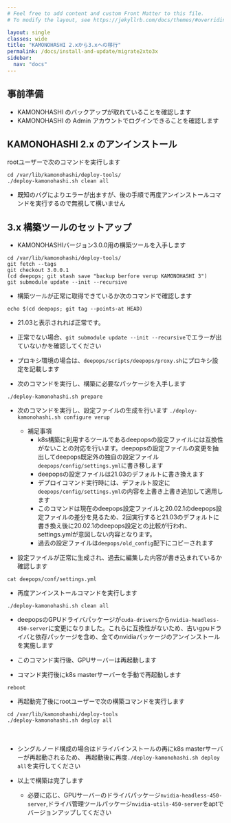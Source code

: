 ```yaml
---
# Feel free to add content and custom Front Matter to this file.
# To modify the layout, see https://jekyllrb.com/docs/themes/#overriding-theme-defaults

layout: single
classes: wide
title: "KAMONOHASHI 2.xから3.xへの移行"
permalink: /docs/install-and-update/migrate2xto3x
sidebar:
  nav: "docs"
---
```


## 事前準備

- KAMONOHASHI のバックアップが取れていることを確認します
- KAMONOHASHI の Admin アカウントでログインできることを確認します

## KAMONOHASHI 2.x のアンインストール

rootユーザーで次のコマンドを実行します

```
cd /var/lib/kamonohashi/deploy-tools/
./deploy-kamonohashi.sh clean all
```

* 既知のバグによりエラーが出ますが、後の手順で再度アンインストールコマンドを実行するので無視して構いません

## 3.x 構築ツールのセットアップ

* KAMONOHASHIバージョン3.0.0用の構築ツールを入手します

```
cd /var/lib/kamonohashi/deploy-tools/
git fetch --tags
git checkout 3.0.0.1
(cd deepops; git stash save "backup berfore verup KAMONOHASHI 3")
git submodule update --init --recursive
```

* 構築ツールが正常に取得できているか次のコマンドで確認します
```
echo $(cd deepops; git tag --points-at HEAD)
```
  * 21.03と表示されれば正常です。
  * 正常でない場合、`git submodule update --init --recursive`でエラーが出ていないかを確認してください

* プロキシ環境の場合は、`deepops/scripts/deepops/proxy.sh`にプロキシ設定を記載します

* 次のコマンドを実行し、構築に必要なパッケージを入手します
```
./deploy-kamonohashi.sh prepare
```

* 次のコマンドを実行し、設定ファイルの生成を行います
`./deploy-kamonohashi.sh configure verup`
  * 補足事項 
    * k8s構築に利用するツールであるdeepopsの設定ファイルには互換性がないことの対応を行います。deepopsの設定ファイルの変更を抽出してdeepops既定外の独自の設定ファイル`deepops/config/settings.yml`に書き移します
    * deepopsの設定ファイルは21.03のデフォルトに書き換えます
    * デプロイコマンド実行時には、デフォルト設定に`deepops/config/settings.yml`の内容を上書き上書き追加して適用します
    * このコマンドは現在のdeepops設定ファイルと20.02.1のdeepops設定ファイルの差分を見るため、2回実行すると21.03のデフォルトに書き換え後に20.02.1のdeepops設定との比較が行われ、settings.ymlが意図しない内容となります。
    * 過去の設定ファイルは`deepops/old_config`配下にコピーされます

* 設定ファイルが正常に生成され、過去に編集した内容が書き込まれているか確認します
```
cat deepops/conf/settings.yml
```

* 再度アンインストールコマンドを実行します
```
./deploy-kamonohashi.sh clean all
```
  * deepopsのGPUドライバパッケージが`cuda-drivers`から`nvidia-headless-450-server`に変更になりました。これらに互換性がないため、古いgpuドライバと依存パッケージを含め、全てのnvidiaパッケージのアンインストールを実施します
  * このコマンド実行後、GPUサーバーは再起動します
  
* コマンド実行後にk8s masterサーバーを手動で再起動します
```
reboot
```

* 再起動完了後にrootユーザーで次の構築コマンドを実行します
```
cd /var/lib/kamonohashi/deploy-tools
./deploy-kamonohashi.sh deploy all
```
　　
  * シングルノード構成の場合はドライバインストールの再にk8s masterサーバーが再起動されるため、 
  再起動後に再度`./deploy-kamonohashi.sh deploy all`を実行してください

* 以上で構築は完了します
  * 必要に応じ、GPUサーバーのドライバパッケージ`nvidia-headless-450-server`,ドライバ管理ツールパッケージ`nvidia-utils-450-server`をaptでバージョンアップしてください
